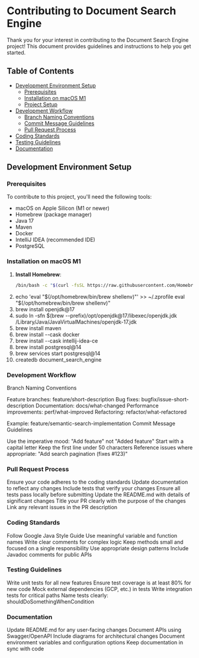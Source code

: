 # Contributing to Document Search Engine

Thank you for your interest in contributing to the Document Search Engine project! This document provides guidelines and instructions to help you get started.

## Table of Contents
- [Development Environment Setup](#development-environment-setup)
  - [Prerequisites](#prerequisites)
  - [Installation on macOS M1](#installation-on-macos-m1)
  - [Project Setup](#project-setup)
- [Development Workflow](#development-workflow)
  - [Branch Naming Conventions](#branch-naming-conventions)
  - [Commit Message Guidelines](#commit-message-guidelines)
  - [Pull Request Process](#pull-request-process)
- [Coding Standards](#coding-standards)
- [Testing Guidelines](#testing-guidelines)
- [Documentation](#documentation)

## Development Environment Setup

### Prerequisites

To contribute to this project, you'll need the following tools:

- macOS on Apple Silicon (M1 or newer)
- Homebrew (package manager)
- Java 17
- Maven
- Docker
- IntelliJ IDEA (recommended IDE)
- PostgreSQL

### Installation on macOS M1

1. **Install Homebrew**:
   ```bash
   /bin/bash -c "$(curl -fsSL https://raw.githubusercontent.com/Homebrew/install/HEAD/install.sh)"
2.  echo 'eval "$(/opt/homebrew/bin/brew shellenv)"' >> ~/.zprofile
eval "$(/opt/homebrew/bin/brew shellenv)"
3.  brew install openjdk@17
4.  sudo ln -sfn $(brew --prefix)/opt/openjdk@17/libexec/openjdk.jdk /Library/Java/JavaVirtualMachines/openjdk-17.jdk
5.  brew install maven
6.  brew install --cask docker
7.  brew install --cask intellij-idea-ce
8.  brew install postgresql@14
9.  brew services start postgresql@14
10.  createdb document_search_engine

### Development Workflow
Branch Naming Conventions

Feature branches: feature/short-description
Bug fixes: bugfix/issue-short-description
Documentation: docs/what-changed
Performance improvements: perf/what-improved
Refactoring: refactor/what-refactored

Example: feature/semantic-search-implementation
Commit Message Guidelines

Use the imperative mood: "Add feature" not "Added feature"
Start with a capital letter
Keep the first line under 50 characters
Reference issues where appropriate: "Add search pagination (fixes #123)"

### Pull Request Process

Ensure your code adheres to the coding standards
Update documentation to reflect any changes
Include tests that verify your changes
Ensure all tests pass locally before submitting
Update the README.md with details of significant changes
Title your PR clearly with the purpose of the changes
Link any relevant issues in the PR description

### Coding Standards

Follow Google Java Style Guide
Use meaningful variable and function names
Write clear comments for complex logic
Keep methods small and focused on a single responsibility
Use appropriate design patterns
Include Javadoc comments for public APIs

### Testing Guidelines

Write unit tests for all new features
Ensure test coverage is at least 80% for new code
Mock external dependencies (GCP, etc.) in tests
Write integration tests for critical paths
Name tests clearly: shouldDoSomethingWhenCondition

### Documentation

Update README.md for any user-facing changes
Document APIs using Swagger/OpenAPI
Include diagrams for architectural changes
Document environment variables and configuration options
Keep documentation in sync with code
